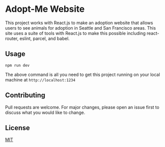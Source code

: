 # Adopt-Me Website 

This project works with React.js to make an adoption website that allows users to see animals for adoption in Seattle and San Francisco areas. This site uses a suite of tools with React.js to make this possible including react-router, eslint, parcel, and babel. 

## Usage

```
npm run dev 
```
The above command is all you need to get this project running on your local machine at ```http://localhost:1234``` 

## Contributing
Pull requests are welcome. For major changes, please open an issue first to discuss what you would like to change.


## License
[MIT](https://choosealicense.com/licenses/mit/)
